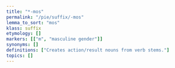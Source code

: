 ```yaml
---
title: "*-mos"
permalink: "/pie/suffix/-mos"
lemma_to_sort: "mos"
klass: suffix
etymology: []
markers: [["m", "masculine gender"]]
synonyms: []
definitions: ["Creates action/result nouns from verb stems."]
topics: []
---
```

